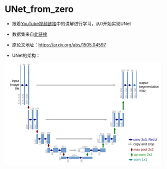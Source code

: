 # UNet_from_zero

* 跟着[YouTube视频链接](https://www.youtube.com/watch?v=IHq1t7NxS8k&ab_channel=AladdinPersson)中的讲解进行学习，从0开始实现UNet

* 数据集来自[此链接](https://www.youtube.com/redirect?event=video_description&redir_token=QUFFLUhqbG1QYnlPdEhyMUhnVzdzM1FQUXpqRzc1LVdZZ3xBQ3Jtc0trOVdleGZtc1ZwRXRGQzJQZzJaWTh1bkMtMHZPaThrX2xBbHNYcjRsbVdvbWFuQ19ZYWxsLTluN3lLZVVYSFdzZTBrandjT0lhdTZCbjU4WjNZb3FWc2F5SllDZ3hJZlhueXFkb080RmFORWNrbEVuYw&q=https%3A%2F%2Fwww.kaggle.com%2Fc%2Fcarvana-image-masking-challenge&v=IHq1t7NxS8k)
* 原论文地址：https://arxiv.org/abs/1505.04597
* UNet的架构：

![UNet](/Unet.png)


